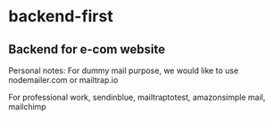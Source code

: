 # backend-first
## Backend for e-com website




Personal notes:
For dummy mail purpose, we would like to use 
nodemailer.com or mailtrap.io


For professional work, sendinblue, mailtraptotest, amazonsimple mail, mailchimp